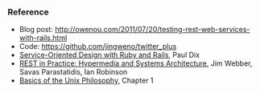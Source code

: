### Reference

* Blog post: <http://owenou.com/2011/07/20/testing-rest-web-services-with-rails.html>
* Code: <https://github.com/jingweno/twitter_plus>
* [Service-Oriented Design with Ruby and Rails][1], Paul Dix
* [REST in Practice: Hypermedia and Systems Architecture][2], Jim Webber, Savas Parastatidis, Ian Robinson
* [Basics of the Unix Philosophy][3], Chapter 1

[1]: http://www.amazon.com/Service-Oriented-Design-Rails-Addison-Wesley-Professional/dp/0321659368/ref=sr_1_2?ie=UTF8&qid=1313891527&sr=8-2
[2]: http://www.amazon.com/REST-Practice-Hypermedia-Systems-Architecture/dp/0596805829/ref=sr_1_1?s=books&ie=UTF8&qid=1313891647&sr=1-1
[3]: http://www.faqs.org/docs/artu/ch01s06.html
